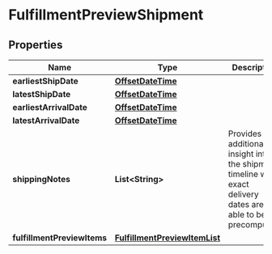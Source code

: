 # FulfillmentPreviewShipment

## Properties
Name | Type | Description | Notes
------------ | ------------- | ------------- | -------------
**earliestShipDate** | [**OffsetDateTime**](OffsetDateTime.md) |  |  [optional]
**latestShipDate** | [**OffsetDateTime**](OffsetDateTime.md) |  |  [optional]
**earliestArrivalDate** | [**OffsetDateTime**](OffsetDateTime.md) |  |  [optional]
**latestArrivalDate** | [**OffsetDateTime**](OffsetDateTime.md) |  |  [optional]
**shippingNotes** | **List&lt;String&gt;** | Provides additional insight into the shipment timeline when exact delivery dates are not able to be precomputed. |  [optional]
**fulfillmentPreviewItems** | [**FulfillmentPreviewItemList**](FulfillmentPreviewItemList.md) |  | 
